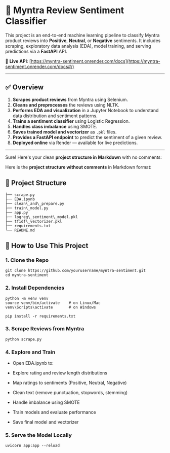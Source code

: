 # 🧠 Myntra Review Sentiment Classifier

This project is an end-to-end machine learning pipeline to classify Myntra product reviews into **Positive**, **Neutral**, or **Negative** sentiments. It includes scraping, exploratory data analysis (EDA), model training, and serving predictions via a **FastAPI** API.

🔗 **Live API**: [https://myntra-sentiment.onrender.com/docs](https://myntra-sentiment.onrender.com/docs#/)

---

## ✅ Overview

1. **Scrapes product reviews** from Myntra using Selenium.
2. **Cleans and preprocesses** the reviews using NLTK.
3. **Performs EDA and visualization** in a Jupyter Notebook to understand data distribution and sentiment patterns.
4. **Trains a sentiment classifier** using Logistic Regression.
5. **Handles class imbalance** using SMOTE.
6. **Saves trained model and vectorizer** as `.pkl` files.
7. **Provides a FastAPI endpoint** to predict the sentiment of a given review.
8. **Deployed online** via Render — available for live predictions.

---

Sure! Here's your clean **project structure in Markdown** with no comments:


Here is the **project structure without comments** in Markdown format:

## 📁 Project Structure

```
├── scrape.py
├── EDA.ipynb
├── clean\_and\_prepare.py
├── train\_model.py
├── app.py
├── logreg\_sentiment\_model.pkl
├── tfidf\_vectorizer.pkl
├── requirements.txt
└── README.md
```

## 🚀 How to Use This Project

### 1. Clone the Repo
```
git clone https://github.com/yourusername/myntra-sentiment.git
cd myntra-sentiment
```
### 2. Install Dependencies
```
python -m venv venv
source venv/bin/activate    # on Linux/Mac
venv\Scripts\activate       # on Windows

pip install -r requirements.txt
```
### 3. Scrape Reviews from Myntra
```
python scrape.py
```
### 4. Explore and Train
* Open EDA.ipynb to:
* Explore rating and review length distributions

* Map ratings to sentiments (Positive, Neutral, Negative)

* Clean text (remove punctuation, stopwords, stemming)

* Handle imbalance using SMOTE

* Train models and evaluate performance

* Save final model and vectorizer

### 5. Serve the Model Locally
```
uvicorn app:app --reload
```
